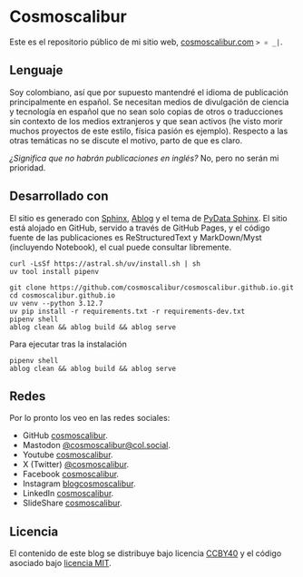 # Cosmoscalibur

Este es el repositorio público de mi sitio web,
[cosmoscalibur.com](https://www.cosmoscalibur.com) `> ⚛️ _|`.

## Lenguaje

Soy colombiano, así que por supuesto mantendré el idioma de publicación
principalmente en español. Se necesitan medios de divulgación de
ciencia y tecnología en español que no sean solo copias de otros o
traducciones sin contexto de los medios extranjeros y que sean activos
(he visto morir muchos proyectos de este estilo, física pasión es
ejemplo). Respecto a las otras temáticas no se discute el motivo, parto
de que es claro.

_¿Significa que no habrán publicaciones en inglés?_ No, pero no serán
mi prioridad.

## Desarrollado con

El sitio es generado con [Sphinx](https://www.sphinx-doc.org/),
[Ablog](https://ablog.readthedocs.io/en/stable/) y el tema de
[PyData Sphinx](https://pydata-sphinx-theme.readthedocs.io/en/stable/index.html).
El sitio está alojado en GitHub, servido a través de GitHub Pages, y el
código fuente de las publicaciones es ReStructuredText y MarkDown/Myst
(incluyendo Notebook), el cual puede consultar libremente.

    curl -LsSf https://astral.sh/uv/install.sh | sh
    uv tool install pipenv

    git clone https://github.com/cosmoscalibur/cosmoscalibur.github.io.git
    cd cosmoscalibur.github.io
    uv venv --python 3.12.7
    uv pip install -r requirements.txt -r requirements-dev.txt
    pipenv shell
    ablog clean && ablog build && ablog serve

Para ejecutar tras la instalación

    pipenv shell
    ablog clean && ablog build && ablog serve

## Redes

Por lo pronto los veo en las redes sociales:

+   GitHub [cosmoscalibur](https://github.com/cosmoscalibur).
+   Mastodon [@cosmoscalibur@col.social](https://col.social/@cosmoscalibur).
+   Youtube [cosmoscalibur](https://www.youtube.com/c/CosmoscaliburCo).
+   X (Twitter) [@cosmoscalibur](http://www.twitter.com/cosmoscalibur).
+   Facebook [cosmoscalibur](http://www.facebook.com/cosmoscalibur).
+   Instagram [blogcosmoscalibur](https://www.instagram.com/cosmoscalibur/).
+   LinkedIn [cosmoscalibur](https://co.linkedin.com/in/cosmoscalibur).
+   SlideShare [cosmoscalibur](www.slideshare.net/cosmoscalibur).

## Licencia

El contenido de este blog se distribuye bajo licencia
[CCBY40](https://creativecommons.org/licenses/by/4.0/deed.es) y el
código asociado bajo [licencia MIT](LICENSE).
